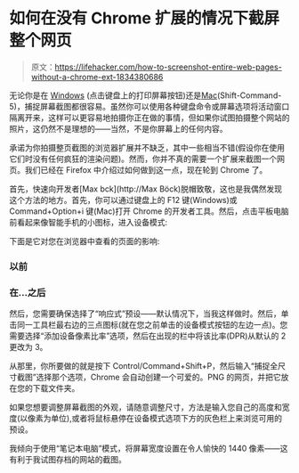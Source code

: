 # 如何在没有 Chrome 扩展的情况下截屏整个网页

> 原文：<https://lifehacker.com/how-to-screenshot-entire-web-pages-without-a-chrome-ext-1834380686>

无论你是在 [Windows](https://support.office.com/en-us/article/copy-the-window-or-screen-contents-98c41969-51e5-45e1-be36-fb9381b32bb7?ocmsassetID=HP001038284&CorrelationId=74acf2a3-0c32-44e1-9463-746b15eab356&ui=en-US&rs=en-US&ad=US) (点击键盘上的打印屏幕按钮)还是[Mac](https://support.apple.com/en-us/HT201361)(Shift-Command-5)，捕捉屏幕截图都很容易。虽然你可以使用各种键盘命令或屏幕选项将活动窗口隔离开来，这样可以更容易地拍摄你正在做的事情，但如果你试图拍摄整个网站的照片，这仍然不是理想的——当然，不是你屏幕上的任何内容。



承诺为你拍摄整页截图的浏览器扩展并不缺乏，其中一些相当不错(假设你在使用它们时没有任何疯狂的渲染问题)。然而，你并不真的需要一个扩展来截图一个网页。我们已经在 Firefox 中介绍过如何做到这一点，现在轮到 Chrome 了。

首先，快速向开发者[Max bck](http://Max Böck)脱帽致敬，这也是我偶然发现这个方法的地方。首先，你可以通过键盘上的 F12 键(Windows)或 Command+Option+i 键(Mac)打开 Chrome 的开发者工具。然后，点击平板电脑前看起来像智能手机的小图标，进入设备模式:

下面是它对您在浏览器中查看的页面的影响:

### 以前

### 在...之后

然后，您需要确保选择了“响应式”预设——默认情况下，当我这样做时。然后，单击同一工具栏最右边的三点图标(就在您之前单击的设备模式按钮的左边一点)。您需要选择“添加设备像素比率”选项，然后在出现的栏中将该比率(DPR)从默认的 2 更改为 3。

从那里，你所要做的就是按下 Control/Command+Shift+P，然后输入“捕捉全尺寸截图”选择那个选项，Chrome 会自动创建一个可爱的。PNG 的网页，并把它放在您的下载文件夹。

如果您想要调整屏幕截图的外观，请随意调整尺寸，方法是输入您自己的高度和宽度(以像素为单位),或者将鼠标悬停在设备模式选项下方的灰色栏上来浏览可用的预设。

我倾向于使用“笔记本电脑”模式，将屏幕宽度设置在令人愉快的 1440 像素——这有利于我试图存档的网站的截图。